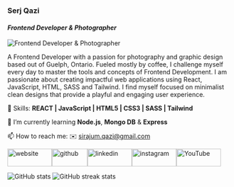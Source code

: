 ### <b>Serj Qazi</b>
#### <i>Frontend Developer & Photographer</i>
![Frontend Developer & Photographer](https://media.licdn.com/dms/image/D5616AQGUlmQck--mYQ/profile-displaybackgroundimage-shrink_350_1400/0/1684510597764?e=1697068800&v=beta&t=ddGg4MsjcNkq18RvAtiE10BK6vTj14zQyorjCWVTO6Y)

A Frontend Developer with a passion for photography and graphic design based out of Guelph, Ontario. Fueled mostly by coffee, I challenge myself every day to master the tools and concepts of Frontend Development. I am passionate about creating impactful web applications using React, JavaScript, HTML, SASS and Tailwind. I find myself focused on minimalist clean designs that provide a playful and engaging user experience.

🎲 Skills: <b>REACT | JavaScript | HTML5 | CSS3 | SASS | Tailwind</b>

🌱 I’m currently learning <b>Node.js</b>, <b>Mongo DB</b> & <b>Express</b>

📫 How to reach me: ✉️ sirajum.qazi@gmail.com 

[<img src='https://cdn.jsdelivr.net/npm/simple-icons@3.0.1/icons/icloud.svg' alt='website' height='40' width='100'>](https://serjqazi.com/)[<img src='https://cdn.jsdelivr.net/npm/simple-icons@3.0.1/icons/github.svg' alt='github' height='40' width='80'>](https://github.com/SerjQazi)[<img src='https://cdn.jsdelivr.net/npm/simple-icons@3.0.1/icons/linkedin.svg' alt='linkedin' height='40' width='100'>](https://www.linkedin.com/in/serjqazi/)[<img src='https://cdn.jsdelivr.net/npm/simple-icons@3.0.1/icons/instagram.svg' alt='instagram' height='40' width='100'>](https://www.instagram.com/serjqazi_photography/)[<img src='https://cdn.jsdelivr.net/npm/simple-icons@3.0.1/icons/youtube.svg' alt='YouTube' height='40' width='100'>](https://www.youtube.com/channel/@serjqaziphotography)


  ![GitHub stats](https://github-readme-stats.vercel.app/api?username=SerjQazi&show_icons=true&count_private=true) 
  ![GitHub streak stats](https://streak-stats.demolab.com/?user=SerjQazi)  

